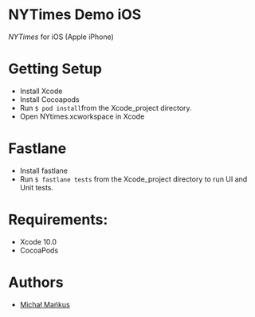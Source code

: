 # NYTimes Demo iOS #

_NYTimes_ for iOS (Apple iPhone)

# Getting Setup #

* Install Xcode
* Install Cocoapods
* Run `$ pod install`from the Xcode_project directory.
* Open NYtimes.xcworkspace in Xcode

# Fastlane #

* Install fastlane
* Run `$ fastlane tests` from the Xcode_project directory to run UI and Unit tests.

# Requirements: #
- Xcode 10.0
- CocoaPods

# Authors #

* [Michał Mańkus](mailto:michmankus@gmail.com)